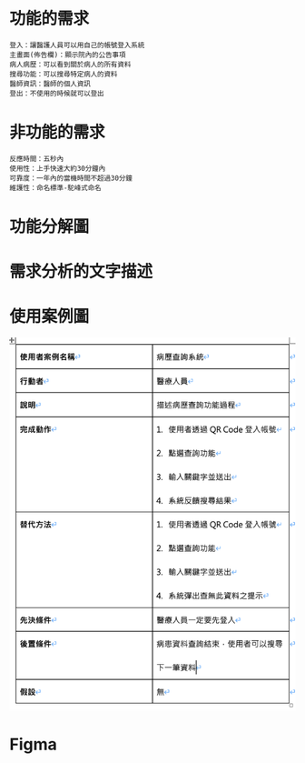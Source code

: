 # 功能的需求
    登入：讓醫護人員可以用自己的帳號登入系統
    主畫面(佈告欄)：顯示院內的公告事項
    病人病歷：可以看到關於病人的所有資料
    搜尋功能：可以搜尋特定病人的資料
    醫師資訊：醫師的個人資訊
    登出：不使用的時候就可以登出

# 非功能的需求
    反應時間：五秒內
    使用性：上手快速大約30分鐘內
    可靠度：一年內的當機時間不超過30分鐘
    維護性：命名標準-駝峰式命名
  
# 功能分解圖

# 需求分析的文字描述

# 使用案例圖

![使用案例圖](使用案例圖.jpg "使用案例圖")

# Figma
